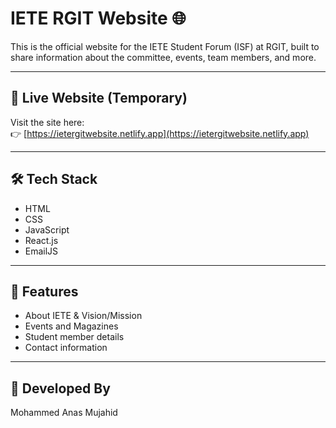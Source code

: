 # IETE RGIT Website 🌐

This is the official website for the IETE Student Forum (ISF) at RGIT, built to share information about the committee, events, team members, and more.

---

## 🔗 Live Website (Temporary)

Visit the site here:  
👉 [https://ietergitwebsite.netlify.app](https://ietergitwebsite.netlify.app)

---

## 🛠️ Tech Stack

- HTML
- CSS
- JavaScript
- React.js
- EmailJS

---

## 📌 Features

- About IETE & Vision/Mission
- Events and Magazines
- Student member details
- Contact information

---

## 👤 Developed By

Mohammed Anas Mujahid


